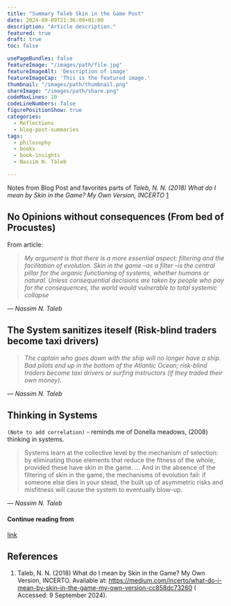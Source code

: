 ```yaml
---
title: "Summary Taleb Skin in the Game Post" 
date: 2024-09-09T21:36:09+01:00 
description: "Article description." 
featured: true 
draft: true 
toc: false 

usePageBundles: false 
featureImage: "/images/path/file.jpg" 
featureImageAlt: 'Description of image' 
featureImageCap: 'This is the featured image.' 
thumbnail: "/images/path/thumbnail.png" 
shareImage: "/images/path/share.png" 
codeMaxLines: 10 
codeLineNumbers: false 
figurePositionShow: true 
categories:
  - Reflections
  - blog-post-summaries
tags:
  - philosophy
  - books
  - book-insights
  - Nassim N. Taleb

---
```


Notes from Blog Post and favorites parts of _Taleb, N. N. (2018) What do I mean by Skin in the Game?
My Own Version, INCERTO_ [1](#references)

## No Opinions without consequences (From bed of Procustes)

From article:

> _My argument is that there is a more essential aspect: filtering and the facilitation of
evolution.
> Skin in the game –as a filter –is the central pillar for the organic functioning of systems,
> whether
> humans or natural. Unless consequential decisions are taken by people who pay for the
> consequences,
> the world would vulnerable to total systemic collapse_

— _Nassim N. Taleb_

## The System sanitizes iteself (Risk-blind traders become taxi drivers)

> _The captain who goes down with the ship will no longer have a ship. Bad pilots end up in the
bottom
of the Atlantic Ocean; risk-blind traders become taxi drivers or surfing instructors (if they traded
their own money)._

— _Nassim N. Taleb_

## Thinking in Systems

`(Note to add correlation)` - reminds me of Donella meadows, (2008) thinking in systems.

> Systems learn at the collective level by the mechanism of selection: by eliminating those elements
> that reduce the fitness of the whole, provided these have skin in the game.
> ...
> And in the absence of the filtering of skin in the game, the mechanisms of evolution fail: if
> someone else dies in your stead, the built up of asymmetric risks and misfitness will cause the
> system to eventually blow-up.

— _Nassim N. Taleb_

#### Continue reading from

[link](https://medium.com/incerto/what-do-i-mean-by-skin-in-the-game-my-own-version-cc858dc73260#8156)

## References

1. Taleb, N. N. (2018) What do I mean by Skin in the Game? My Own Version, INCERTO. Available
   at: https://medium.com/incerto/what-do-i-mean-by-skin-in-the-game-my-own-version-cc858dc73260 (
   Accessed: 9 September 2024).


